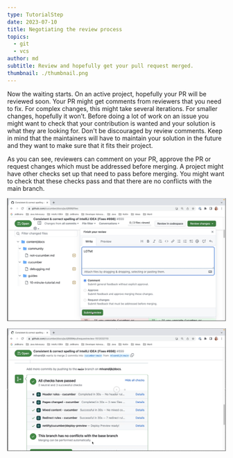 ```yaml
---
type: TutorialStep
date: 2023-07-10
title: Negotiating the review process
topics:
  - git
  - vcs
author: md
subtitle: Review and hopefully get your pull request merged.
thumbnail: ./thumbnail.png
---
```


Now the waiting starts. On an active project, hopefully your PR will be reviewed soon.
Your PR might get comments from reviewers that you need to fix. For complex changes, this might take several iterations. For smaller changes, hopefully it won’t.
Before doing a lot of work on an issue you might want to check that your contribution is wanted and your solution is what they are looking for. Don't be discouraged by review comments. Keep in mind that the maintainers will have to maintain your solution in the future and they want to make sure that it fits their project.

As you can see, reviewers can comment on your PR, approve the PR or request changes which must be addressed before merging. A project might have other checks set up that need to pass before merging. You might want to check that these checks pass and that there are no conflicts with the main branch.

![Review](review.png)

![Checks](checks.png)
